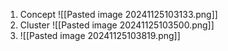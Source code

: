 1. Concept
	![[Pasted image 20241125103133.png]]
2. Cluster
	![[Pasted image 20241125103500.png]]
2. 
	![[Pasted image 20241125103819.png]]